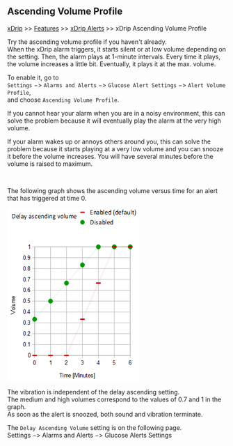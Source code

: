 ## Ascending Volume Profile  
[xDrip](../README.md) >> [Features](./Features_page.md) >> [xDrip Alerts](./Alerts_page.md) >> xDrip Ascending Volume Profile  
  
Try the ascending volume profile if you haven't already.  
When the xDrip alarm triggers, it starts silent or at low volume depending on the setting.  Then, the alarm plays at 1-minute intervals.  Every time it plays, the volume increases a little bit.  Eventually, it plays it at the max. volume.  
  
To enable it, go to  
`Settings` &#8722;> `Alarms and Alerts` &#8722;> `Glucose Alert Settings` &#8722;> `Alert Volume Profile`,  
and choose `Ascending Volume Profile`.  

If you cannot hear your alarm when you are in a noisy environment, this can solve the problem because it will eventually play the alarm at the very high volume.  

If your alarm wakes up or annoys others around you, this can solve the problem because it starts playing at a very low volume and you can snooze it before the volume increases.  You will have several minutes before the volume is raised to maximum.  

<br/>  

The following graph shows the ascending volume versus time for an alert that has triggered at time 0.  
  
![](./Alerts/images/AscendingVolume.png)  
  
The vibration is independent of the delay ascending setting.  
The medium and high volumes correspond to the values of 0.7 and 1 in the graph.  
As soon as the alert is snoozed, both sound and vibration terminate.   
  
The `Delay Ascending Volume` setting is on the following page.  
Settings &#8722;> Alarms and Alerts &#8722;> Glucose Alerts Settings  
  
  
